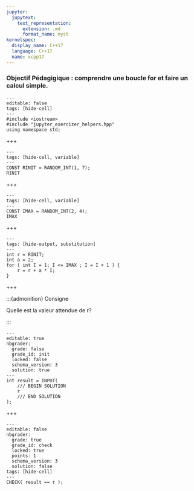 ```yaml
---
jupyter:
  jupytext:
    text_representation:
      extension: .md
      format_name: myst
kernelspec:
  display_name: C++17
  language: C++17
  name: xcpp17
---
```


### Objectif Pédagigique : comprendre une boucle for et faire un calcul simple.

```{code-cell} c++
---
editable: false
tags: [hide-cell]
---
#include <iostream>
#include "jupyter_exercizer_helpers.hpp"
using namespace std;
```

+++

```{code-cell} c++
---
tags: [hide-cell, variable]
---
CONST RINIT = RANDOM_INT(1, 7);
RINIT
```

+++

```{code-cell} c++
---
tags: [hide-cell, variable]
---
CONST IMAX = RANDOM_INT(2, 4);
IMAX
```

+++

```{code-cell} c++
---
tags: [hide-output, substitution]
---
int r = RINIT;
int a = 2;
for ( int I = 1; I <= IMAX ; I = I + 1 ) {
    r = r + a * I;
}
```

+++

:::{admonition} Consigne

Quelle est la valeur attendue de r?

:::

```{code-cell}
---
editable: true
nbgrader:
  grade: false
  grade_id: init
  locked: false
  schema_version: 3
  solution: true
---
int result = INPUT(
    /// BEGIN SOLUTION
    r
    /// END SOLUTION
);
```

+++

```{code-cell}
---
editable: false
nbgrader:
  grade: true
  grade_id: check
  locked: true
  points: 1
  schema_version: 3
  solution: false
tags: [hide-cell]
---
CHECK( result == r );
```
